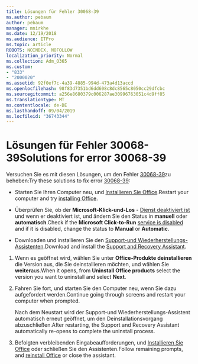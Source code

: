 ```yaml
---
title: Lösungen für Fehler 30068-39
ms.author: pebaum
author: pebaum
manager: mnirkhe
ms.date: 12/19/2018
ms.audience: ITPro
ms.topic: article
ROBOTS: NOINDEX, NOFOLLOW
localization_priority: Normal
ms.collection: Adm_O365
ms.custom:
- "833"
- "2000020"
ms.assetid: 92f0ef7c-4a39-4885-994d-473a4d13accd
ms.openlocfilehash: 98f83d7351bd6dd608c8dc8565c8050cc29dfcbc
ms.sourcegitcommit: a256e8680379c006287ae30996763051c4d9ff85
ms.translationtype: MT
ms.contentlocale: de-DE
ms.lasthandoff: 09/04/2019
ms.locfileid: "36743344"
---
```

# <a name="solutions-for-error-30068-39"></a><span data-ttu-id="23841-102">Lösungen für Fehler 30068-39</span><span class="sxs-lookup"><span data-stu-id="23841-102">Solutions for error 30068-39</span></span>

<span data-ttu-id="23841-103">Versuchen Sie es mit diesen Lösungen, um den Fehler [30068-39](https://support.office.com/article/963ca3e4-217a-4c16-9c02-ff946548357b?wt.mc_id=Alchemy_ClientDIA)zu beheben:</span><span class="sxs-lookup"><span data-stu-id="23841-103">Try these solutions to fix error [30068-39](https://support.office.com/article/963ca3e4-217a-4c16-9c02-ff946548357b?wt.mc_id=Alchemy_ClientDIA):</span></span>
  
- <span data-ttu-id="23841-104">Starten Sie Ihren Computer neu, und [Installieren Sie Office](https://portal.office.com/OLS/MySoftware.aspx).</span><span class="sxs-lookup"><span data-stu-id="23841-104">Restart your computer and try [installing Office](https://portal.office.com/OLS/MySoftware.aspx).</span></span>

- <span data-ttu-id="23841-105">Überprüfen Sie, ob der **Microsoft-Klick-und-Los** - [Dienst deaktiviert ist](https://support.office.com/article/963ca3e4-217a-4c16-9c02-ff946548357b?wt.mc_id=Alchemy_ClientDIA) und wenn er deaktiviert ist, und ändern Sie den Status in **manuell** oder **automatisch**.</span><span class="sxs-lookup"><span data-stu-id="23841-105">Check if the **Microsoft Click-to-Run** [service is disabled](https://support.office.com/article/963ca3e4-217a-4c16-9c02-ff946548357b?wt.mc_id=Alchemy_ClientDIA) and if it is disabled, change the status to **Manual** or **Automatic**.</span></span>

- <span data-ttu-id="23841-106">Downloaden und installieren Sie den [Support-und Wiederherstellungs-Assistenten](https://aka.ms/SARA-OfficeUninstall-Alchemy).</span><span class="sxs-lookup"><span data-stu-id="23841-106">Download and install the [Support and Recovery Assistant](https://aka.ms/SARA-OfficeUninstall-Alchemy).</span></span>

1. <span data-ttu-id="23841-107">Wenn es geöffnet wird, wählen Sie unter **Office-Produkte deinstallieren** die Version aus, die Sie deinstallieren möchten, und wählen Sie **weiter**aus.</span><span class="sxs-lookup"><span data-stu-id="23841-107">When it opens, from **Uninstall Office products** select the version you want to uninstall and select **Next**.</span></span>

2. <span data-ttu-id="23841-108">Fahren Sie fort, und starten Sie den Computer neu, wenn Sie dazu aufgefordert werden.</span><span class="sxs-lookup"><span data-stu-id="23841-108">Continue going through screens and restart your computer when prompted.</span></span>

    <span data-ttu-id="23841-109">Nach dem Neustart wird der Support-und Wiederherstellungs-Assistent automatisch erneut geöffnet, um den Deinstallationsvorgang abzuschließen.</span><span class="sxs-lookup"><span data-stu-id="23841-109">After restarting, the Support and Recovery Assistant automatically re-opens to complete the uninstall process.</span></span>

3. <span data-ttu-id="23841-110">Befolgten verbleibenden Eingabeaufforderungen, und [Installieren Sie Office](https://portal.office.com/OLS/MySoftware.aspx) oder schließen Sie den Assistenten.</span><span class="sxs-lookup"><span data-stu-id="23841-110">Follow remaining prompts, and [reinstall Office](https://portal.office.com/OLS/MySoftware.aspx) or close the assistant.</span></span>
